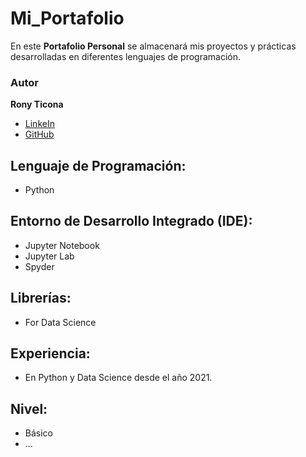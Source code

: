 # Mi_Portafolio
En este **Portafolio Personal** se almacenará mis proyectos y prácticas desarrolladas en diferentes lenguajes de programación.

### Autor
**Rony Ticona**

* [LinkeIn](https://www.linkedin.com/in/ronyticona1/)
* [GitHub](https://ronyticona1.github.io/Mi_Portafolio/)

## Lenguaje de Programación:
- Python

## Entorno de Desarrollo Integrado (IDE):
- Jupyter Notebook
- Jupyter Lab
- Spyder

## Librerías:
- For Data Science

## Experiencia:
- En Python y Data Science desde el año 2021.

## Nivel:
- Básico
- ...
